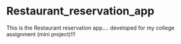 # Restaurant_reservation_app
This is the Restaurant reservation app.... developed for my college assignment (mini project)!!!
